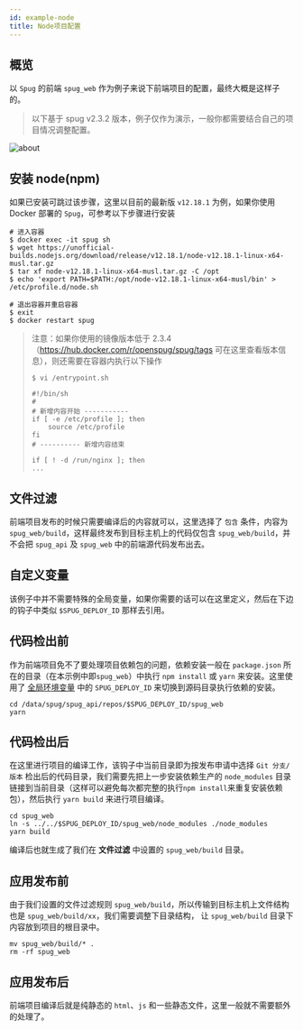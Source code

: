 ```yaml
---
id: example-node
title: Node项目配置
---
```


## 概览
以 `Spug` 的前端 `spug_web` 作为例子来说下前端项目的配置，最终大概是这样子的。
> 以下基于 spug v2.3.2 版本，例子仅作为演示，一般你都需要结合自己的项目情况调整配置。

![about](/images/example-node-1.jpg)

## 安装 node(npm)
如果已安装可跳过该步骤，这里以目前的最新版 `v12.18.1` 为例，如果你使用 Docker 部署的 `Spug`，可参考以下步骤进行安装
```shell script
# 进入容器
$ docker exec -it spug sh
$ wget https://unofficial-builds.nodejs.org/download/release/v12.18.1/node-v12.18.1-linux-x64-musl.tar.gz
$ tar xf node-v12.18.1-linux-x64-musl.tar.gz -C /opt
$ echo 'export PATH=$PATH:/opt/node-v12.18.1-linux-x64-musl/bin' > /etc/profile.d/node.sh

# 退出容器并重启容器
$ exit
$ docker restart spug
```
> 注意：如果你使用的镜像版本低于 2.3.4（https://hub.docker.com/r/openspug/spug/tags 可在这里查看版本信息），则还需要在容器内执行以下操作
> ```shell script
> $ vi /entrypoint.sh
> 
> #!/bin/sh
> #
> # 新增内容开始 -----------
> if [ -e /etc/profile ]; then
>     source /etc/profile
> fi
> # ---------- 新增内容结束
> 
> if [ ! -d /run/nginx ]; then
> ...
> ```

## 文件过滤
前端项目发布的时候只需要编译后的内容就可以，这里选择了 `包含` 条件，内容为 `spug_web/build`，这样最终发布到目标主机上的代码仅包含
`spug_web/build`，并不会把 `spug_api` 及 `spug_web` 中的前端源代码发布出去。

## 自定义变量
该例子中并不需要特殊的全局变量，如果你需要的话可以在这里定义，然后在下边的钩子中类似 `$SPUG_DEPLOY_ID` 那样去引用。

## 代码检出前
作为前端项目免不了要处理项目依赖包的问题，依赖安装一般在 `package.json` 所在的目录（在本示例中即`spug_web`）中执行 `npm install`
或 `yarn` 来安装。这里使用了 [全局环境变量](https://spug.dev/docs/deploy-config/#%E5%85%A8%E5%B1%80%E5%8F%98%E9%87%8F) 中的
`SPUG_DEPLOY_ID` 来切换到源码目录执行依赖的安装。
```shell script
cd /data/spug/spug_api/repos/$SPUG_DEPLOY_ID/spug_web
yarn
```

## 代码检出后
在这里进行项目的编译工作，该钩子中当前目录即为按发布申请中选择 `Git 分支/版本` 检出后的代码目录，我们需要先把上一步安装依赖生产的 `node_modules`
目录链接到当前目录（这样可以避免每次都完整的执行`npm install`来重复安装依赖包），然后执行 `yarn build` 来进行项目编译。
```shell script
cd spug_web
ln -s ../../$SPUG_DEPLOY_ID/spug_web/node_modules ./node_modules
yarn build
```
编译后也就生成了我们在 **文件过滤** 中设置的 `spug_web/build` 目录。

## 应用发布前
由于我们设置的文件过滤规则 `spug_web/build`，所以传输到目标主机上文件结构也是 `spug_web/build/xx`，我们需要调整下目录结构，
让 `spug_web/build` 目录下内容放到项目的根目录中。
```shell script
mv spug_web/build/* .
rm -rf spug_web
```

## 应用发布后
前端项目编译后就是纯静态的 `html`、`js` 和一些静态文件，这里一般就不需要额外的处理了。

